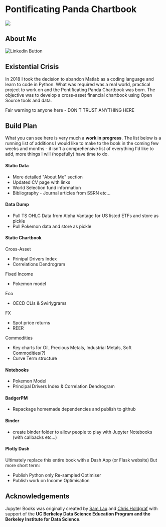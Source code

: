 # Pontificating Panda Chartbook

<img src="https://circleci.com/gh/jupyter/jupyter-book.svg?style=svg" class="left">

## About Me

![Linkedin Button](ln-Blue-128.png)

## Existential Crisis

In 2018 I took the decision to abandon Matlab as a coding language and learn to code in Python. What was required was a real world, practical project to work on and the Pontificating Panda Chartbook was born. The objective was to develop a cross-asset financial chartbook using Open Source tools and data.

Fair warning to anyone here - DON'T TRUST ANYTHING HERE


## Build Plan
What you can see here is very much a **work in progress**. The list below is a running list of additions I would like to make to the book in the coming few weeks and months - it isn't a comprehensive list of everything I'd like to add, more things I will (hopefully) have time to do.

#### Static Data
* More detailed "About Me" section
* Updated CV page with links
* World Selection fund information
* Bibliography - Journal articles from SSRN etc...

#### Data Dump
* Pull TS OHLC Data from Alpha Vantage for US listed ETFs and store as pickle
* Pull Pokemon data and store as pickle

#### Static Chartbook
Cross-Asset
* Prinipal Drivers Index
* Correlations Dendrogram

Fixed Income
* Pokemon model

Eco
* OECD CLIs & Swirlygrams

FX
* Spot price returns
* REER

Commodities
* Key charts for Oil, Precious Metals, Industrial Metals, Soft Commodities(?)
* Curve Term structure

#### Notebooks
* Pokemon Model
* Principal Drivers Index & Correlation Dendrogram

#### BadgerPM
* Repackage homemade dependencies and publish to github

#### Binder
* create binder folder to allow people to play with Jupyter Notebooks (with callbacks etc...)

#### Plotly Dash
Ultimately replace this entire book with a Dash App (or Flask website)
But more short term:
* Publish Python only Re-sampled Optimiser
* Publish work on Income Optimisation


## Acknowledgements

Jupyter Books was originally created by [Sam Lau][sam] and [Chris Holdgraf][chris]
with support of the **UC Berkeley Data Science Education Program and the Berkeley
Institute for Data Science**.

[sam]: http://www.samlau.me/
[chris]: https://predictablynoisy.com
